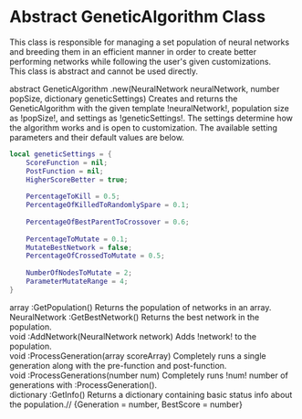 # **Abstract GeneticAlgorithm Class**
This class is responsible for managing a set population of neural networks and breeding them in an efficient manner in order to create better performing networks while following the user's given customizations. <br>
This class is abstract and cannot be used directly. 

<div class=functionDoc>
abstract GeneticAlgorithm .new(NeuralNetwork neuralNetwork, number popSize, dictionary geneticSettings)
Creates and returns the GeneticAlgorithm with the given template !neuralNetwork!, population size as !popSize!, and settings as !geneticSettings!. The settings determine how the algorithm works and is open to customization. 
The available setting parameters and their default values are below.

```lua
local geneticSettings = {
    ScoreFunction = nil;
	PostFunction = nil;
    HigherScoreBetter = true;
    
	PercentageToKill = 0.5;
    PercentageOfKilledToRandomlySpare = 0.1;
    
    PercentageOfBestParentToCrossover = 0.6;
    
	PercentageToMutate = 0.1;
	MutateBestNetwork = false;
    PercentageOfCrossedToMutate = 0.5;
    
	NumberOfNodesToMutate = 2;
	ParameterMutateRange = 4;
}
```
</div>

<div class=functionDoc>
array :GetPopulation()
Returns the population of networks in an array.
</div>

<div class=functionDoc>
NeuralNetwork :GetBestNetwork()
Returns the best network in the population.
</div>

<div class=functionDoc>
void :AddNetwork(NeuralNetwork network)
Adds !network! to the population.
</div>

<div class=functionDoc>
void :ProcessGeneration(array scoreArray)
Completely runs a single generation along with the pre-function and post-function.
</div>

<div class=functionDoc>
void :ProcessGenerations(number num)
Completely runs !num! number of generations with :ProcessGeneration().
</div>

<div class=functionDoc>
dictionary :GetInfo()
Returns a dictionary containing basic status info about the population.//
{Generation = number, BestScore = number}
</div>